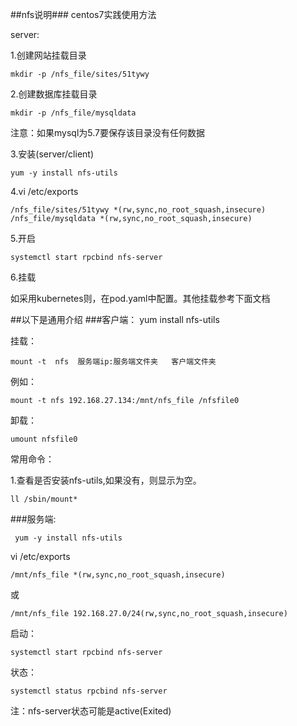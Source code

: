 ##nfs说明###
centos7实践使用方法

server:

1.创建网站挂载目录

    mkdir -p /nfs_file/sites/51tywy

2.创建数据库挂载目录

    mkdir -p /nfs_file/mysqldata
注意：如果mysql为5.7要保存该目录没有任何数据

3.安装(server/client)

    yum -y install nfs-utils 

4.vi  /etc/exports

    /nfs_file/sites/51tywy *(rw,sync,no_root_squash,insecure)
    /nfs_file/mysqldata *(rw,sync,no_root_squash,insecure)

5.开启

    systemctl start rpcbind nfs-server

6.挂载

如采用kubernetes则，在pod.yaml中配置。其他挂载参考下面文档





##以下是通用介绍
###客户端：
    yum install nfs-utils

挂载：

    mount -t  nfs  服务端ip:服务端文件夹   客户端文件夹
例如：

    mount -t nfs 192.168.27.134:/mnt/nfs_file /nfsfile0
卸载：

    umount nfsfile0

常用命令：

1.查看是否安装nfs-utils,如果没有，则显示为空。
    
    ll /sbin/mount* 


###服务端:

     yum -y install nfs-utils 

 vi /etc/exports 

    /mnt/nfs_file *(rw,sync,no_root_squash,insecure)
或

    /mnt/nfs_file 192.168.27.0/24(rw,sync,no_root_squash,insecure)

启动：

    systemctl start rpcbind nfs-server
状态：

    systemctl status rpcbind nfs-server 

注：nfs-server状态可能是active(Exited)

